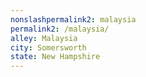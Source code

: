 ```yaml
---
﻿nonslashpermalink2: malaysia
permalink2: /malaysia/
alley: Malaysia
city: Somersworth
state: New Hampshire
---
```


